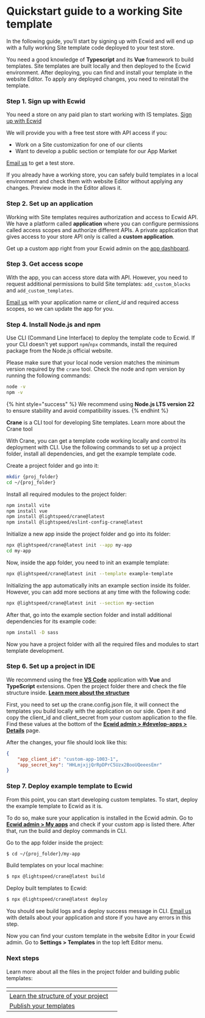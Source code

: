# Quickstart guide to a working Site template

In the following guide, you’ll start by signing up with Ecwid and will end up with a fully working Site template code deployed to your test store.

You need a good knowledge of **Typescript** and its **Vue** framework to build templates. Site templates are built locally and then deployed to the Ecwid environment. After deploying, you can find and install your template in the website Editor. To apply any deployed changes, you need to reinstall the template.

### Step 1. Sign up with Ecwid

You need a store on any paid plan to start working with IS templates. [Sign up with Ecwid](https://my.ecwid.com/)

We will provide you with a free test store with API access if you:

* Work on a Site customization for one of our clients
* Want to develop a public section or template for our App Market

[Email us](mailto:ec.apps@lightspeedhq.com) to get a test store.

If you already have a working store, you can safely build templates in a local environment and check them with website Editor without applying any changes. Preview mode in the Editor allows it.

### Step 2. Set up an application

Working with Site templates requires authorization and access to Ecwid API. We have a platform called **application** where you can configure permissions called access scopes and authorize different APIs. A private application that gives access to your store API only is called a **custom application**.

Get up a custom app right from your Ecwid admin on the [app dashboard](https://my.ecwid.com/#develop-apps).

### Step 3. Get access scope

With the app, you can access store data with API. However, you need to request additional permissions to build Site templates: `add_custom_blocks` and `add_custom_templates`.

[Email us](mailto:ec.apps@lightspeedhq.com) with your application name or _client\_id_ and required access scopes, so we can update the app for you.

### Step 4. Install Node.js and npm

Use CLI (Command Line Interface) to deploy the template code to Ecwid. If your CLI doesn't yet support `npm`/`npx` commands, install the required package from the Node.js official website.

Please make sure that your local node version matches the minimum version required by the `crane` tool. Check the node and npm version by running the following commands:

```sh
node -v
npm -v
```

{% hint style="success" %}
We recommend using **Node.js LTS version 22** to ensure stability and avoid compatibility issues.
{% endhint %}

**Crane** is a CLI tool for developing Site templates. Learn more about the Crane tool

With Crane, you can get a template code working locally and control its deployment with CLI. Use the following commands to set up a project folder, install all dependencies, and get the example template code.

Create a project folder and go into it:

```sh
mkdir {proj_folder}
cd ~/{proj_folder} 
```

Install all required modules to the project folder:

```sh
npm install vite
npm install vue
npm install @lightspeed/crane@latest
npm install @lightspeed/eslint-config-crane@latest
```

Initialize a new app inside the project folder and go into its folder:

```sh
npx @lightspeed/crane@latest init --app my-app
cd my-app
```

Now, inside the app folder, you need to init an example template:

```sh
npx @lightspeed/crane@latest init --template example-template
```

Initializing the app automatically inits an example section inside its folder. However, you can add more sections at any time with the following code:

```sh
npx @lightspeed/crane@latest init --section my-section
```

After that, go into the example section folder and install additional dependencies for its example code:

```sh
npm install -D sass
```

Now you have a project folder with all the required files and modules to start template development.

### Step 6. Set up a project in IDE

We recommend using the free [**VS Code**](https://code.visualstudio.com/download) application with **Vue** and **TypeScript** extensions. Open the project folder there and check the file structure inside. [**Learn more about the structure**](https://api-docs.ecwid.com/docs/how-instant-site-templates-work)

First, you need to set up the crane.config.json file, it will connect the templates you build locally with the application on our side. Open it and copy the client\_id and client\_secret from your custom application to the file. Find these values at the bottom of the [**Ecwid admin > #develop-apps > Details**](https://my.ecwid.com/#develop-apps) page.

After the changes, your file should look like this:

```json
{
    "app_client_id": "custom-app-1003-1",
    "app_secret_key": "HHLmjxjjQrRpDPrC5Uzx2BooUQeeesEmr"
}
```

### Step 7. Deploy example template to Ecwid

From this point, you can start developing custom templates. To start, deploy the example template to Ecwid as it is.

To do so, make sure your application is installed in the Ecwid admin. Go to [**Ecwid admin > My apps**](https://my.ecwid.com/#my_apps) and check if your custom app is listed there. After that, run the build and deploy commands in CLI.

Go to the app folder inside the project:

```sh
$ cd ~/{proj_folder}/my-app
```

Build templates on your local machine:

```sh
$ npx @lightspeed/crane@latest build
```

Deploy built templates to Ecwid:

```sh
$ npx @lightspeed/crane@latest deploy
```

You should see build logs and a deploy success message in CLI. [Email us](mailto:ec.apps@lightspeedhq.com) with details about your application and store if you have any errors in this step.

Now you can find your custom template in the website Editor in your Ecwid admin. Go to **Settings > Templates** in the top left Editor menu.

### Next steps

Learn more about all the files in the project folder and building public templates:

<table data-card-size="large" data-view="cards"><thead><tr><th></th><th data-hidden></th></tr></thead><tbody><tr><td><a href="build-site-templates-project-structure/">Learn the structure of your project</a></td><td></td></tr><tr><td><a href="broken-reference">Publish your templates</a></td><td></td></tr></tbody></table>

